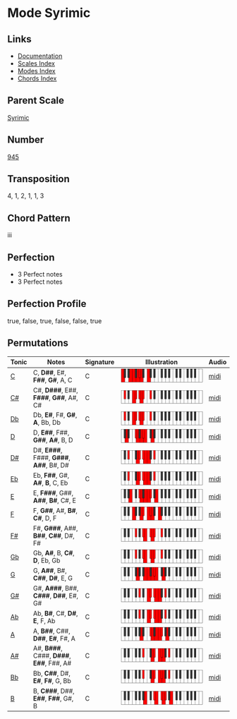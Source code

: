 # Mode Syrimic

## Links

- [Documentation](README.md)
- [Scales Index](Scales.md)
- [Modes Index](Modes.md)
- [Chords Index](Chords.md)

## Parent Scale

[Syrimic](ScaleSyrimic.md)

## Number

[945](https://ianring.com/musictheory/scales/945)

## Transposition

4, 1, 2, 1, 1, 3

## Chord Pattern

iii

## Perfection

- 3 Perfect notes
- 3 Perfect notes

## Perfection Profile

true, false, true, false, false, true

## Permutations

| Tonic | Notes | Signature | Illustration | Audio |
|-------|-------|-----------|--------------|-------|
| [C](ModeCNaturalSyrimic.md) | C, **D##**, E#, **F##**, **G#**, A, C | C | ![CNaturalSyrimic](ModeCNaturalSyrimic.png) | [midi](https://github.com/edipermadi/music/blob/main/docs/ModeCNaturalSyrimic.mid?raw=true) |
| [C#](ModeCSharpSyrimic.md) | C#, **D###**, E##, **F###**, **G##**, A#, C# | C | ![CSharpSyrimic](ModeCSharpSyrimic.png) | [midi](https://github.com/edipermadi/music/blob/main/docs/ModeCSharpSyrimic.mid?raw=true) |
| [Db](ModeDFlatSyrimic.md) | Db, **E#**, F#, **G#**, **A**, Bb, Db | C | ![DFlatSyrimic](ModeDFlatSyrimic.png) | [midi](https://github.com/edipermadi/music/blob/main/docs/ModeDFlatSyrimic.mid?raw=true) |
| [D](ModeDNaturalSyrimic.md) | D, **E##**, F##, **G##**, **A#**, B, D | C | ![DNaturalSyrimic](ModeDNaturalSyrimic.png) | [midi](https://github.com/edipermadi/music/blob/main/docs/ModeDNaturalSyrimic.mid?raw=true) |
| [D#](ModeDSharpSyrimic.md) | D#, **E###**, F###, **G###**, **A##**, B#, D# | C | ![DSharpSyrimic](ModeDSharpSyrimic.png) | [midi](https://github.com/edipermadi/music/blob/main/docs/ModeDSharpSyrimic.mid?raw=true) |
| [Eb](ModeEFlatSyrimic.md) | Eb, **F##**, G#, **A#**, **B**, C, Eb | C | ![EFlatSyrimic](ModeEFlatSyrimic.png) | [midi](https://github.com/edipermadi/music/blob/main/docs/ModeEFlatSyrimic.mid?raw=true) |
| [E](ModeENaturalSyrimic.md) | E, **F###**, G##, **A##**, **B#**, C#, E | C | ![ENaturalSyrimic](ModeENaturalSyrimic.png) | [midi](https://github.com/edipermadi/music/blob/main/docs/ModeENaturalSyrimic.mid?raw=true) |
| [F](ModeFNaturalSyrimic.md) | F, **G##**, A#, **B#**, **C#**, D, F | C | ![FNaturalSyrimic](ModeFNaturalSyrimic.png) | [midi](https://github.com/edipermadi/music/blob/main/docs/ModeFNaturalSyrimic.mid?raw=true) |
| [F#](ModeFSharpSyrimic.md) | F#, **G###**, A##, **B##**, **C##**, D#, F# | C | ![FSharpSyrimic](ModeFSharpSyrimic.png) | [midi](https://github.com/edipermadi/music/blob/main/docs/ModeFSharpSyrimic.mid?raw=true) |
| [Gb](ModeGFlatSyrimic.md) | Gb, **A#**, B, **C#**, **D**, Eb, Gb | C | ![GFlatSyrimic](ModeGFlatSyrimic.png) | [midi](https://github.com/edipermadi/music/blob/main/docs/ModeGFlatSyrimic.mid?raw=true) |
| [G](ModeGNaturalSyrimic.md) | G, **A##**, B#, **C##**, **D#**, E, G | C | ![GNaturalSyrimic](ModeGNaturalSyrimic.png) | [midi](https://github.com/edipermadi/music/blob/main/docs/ModeGNaturalSyrimic.mid?raw=true) |
| [G#](ModeGSharpSyrimic.md) | G#, **A###**, B##, **C###**, **D##**, E#, G# | C | ![GSharpSyrimic](ModeGSharpSyrimic.png) | [midi](https://github.com/edipermadi/music/blob/main/docs/ModeGSharpSyrimic.mid?raw=true) |
| [Ab](ModeAFlatSyrimic.md) | Ab, **B#**, C#, **D#**, **E**, F, Ab | C | ![AFlatSyrimic](ModeAFlatSyrimic.png) | [midi](https://github.com/edipermadi/music/blob/main/docs/ModeAFlatSyrimic.mid?raw=true) |
| [A](ModeANaturalSyrimic.md) | A, **B##**, C##, **D##**, **E#**, F#, A | C | ![ANaturalSyrimic](ModeANaturalSyrimic.png) | [midi](https://github.com/edipermadi/music/blob/main/docs/ModeANaturalSyrimic.mid?raw=true) |
| [A#](ModeASharpSyrimic.md) | A#, **B###**, C###, **D###**, **E##**, F##, A# | C | ![ASharpSyrimic](ModeASharpSyrimic.png) | [midi](https://github.com/edipermadi/music/blob/main/docs/ModeASharpSyrimic.mid?raw=true) |
| [Bb](ModeBFlatSyrimic.md) | Bb, **C##**, D#, **E#**, **F#**, G, Bb | C | ![BFlatSyrimic](ModeBFlatSyrimic.png) | [midi](https://github.com/edipermadi/music/blob/main/docs/ModeBFlatSyrimic.mid?raw=true) |
| [B](ModeBNaturalSyrimic.md) | B, **C###**, D##, **E##**, **F##**, G#, B | C | ![BNaturalSyrimic](ModeBNaturalSyrimic.png) | [midi](https://github.com/edipermadi/music/blob/main/docs/ModeBNaturalSyrimic.mid?raw=true) |
